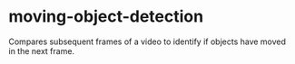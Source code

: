 # moving-object-detection

Compares subsequent frames of a video to identify if objects have moved in the next frame.
